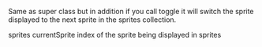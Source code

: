 Same as super class but in addition if you call toggle it will switch the sprite displayed to the next sprite in the sprites collection.

sprites <Collection of AthensCairoPatternPaint>
currentSprite <Smi> index of the sprite being displayed in sprites